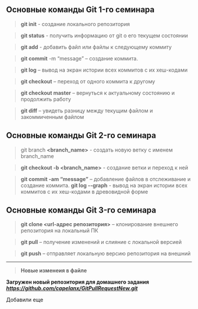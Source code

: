 ## Основные команды Git 1-го семинара

> **git init** - создание локального репозитория

> **git status** - получить информацию от git о его текущем состоянии

> **git add** - добавить файл или файлы к следующему коммиту

> **git commit** -m “message” – создание коммита.

> **git log** – вывод на экран истории всех коммитов с их хеш-кодами

> **git checkout** – переход от одного коммита к другому

> **git checkout master** – вернуться к актуальному состоянию и продолжить работу

> **git diff** – увидеть разницу между текущим файлом и закоммиченным файлом


## Основные команды Git 2-го семинара

> git branch **<branch_name>** - создать новую ветку с именем branch_name

> **git checkout  -b <branch_name>** - создание ветки и переход к ней

> **git commit -am “message”** – добавление файлов в отслеживание и       создание коммита.
> **git log --graph** - вывод на экран истории всех коммитов с их хеш-кодами в древовидной форме

## Основные команды Git 3-го семинара

> **git clone <url-адрес репозитория>** – клонирование внешнего репозитория на  локальный ПК

> **git pull** – получение изменений и слияние с локальной версией

> **git push** – отправляет локальную версию репозитория на внешний


----------


> **Новые изменеия в файле**

**Загружен новый репозитория для домашнего задания *https://github.com/capelanx/GitPullRequestNew.git***

Добавили еще
